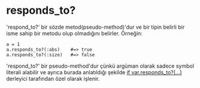 # responds_to?

'respond_to?' bir sözde metod(pseudo-method)'dur ve bir tipin belirli bir isme sahip bir metodu olup olmadığını belirler. Örneğin:

```crystal
a = 1
a.responds_to?(:abs)    #=> true
a.responds_to?(:size)   #=> false
```

'respond_to?' bir pseudo-method'dur çünkü argüman olarak sadece symbol literali alabilir ve ayrıca burada anlatıldığı şekilde [if var.responds_to?(...)](if_varresponds_to.html) derleyici tarafından özel olarak işlenir.
